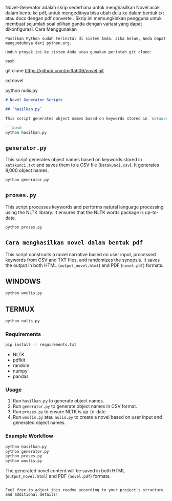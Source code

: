 Novel-Generator adalah skrip sederhana untuk menghasilkan Novel acak dalam bentu ke pdf, untuk mengeditnya bisa ubah dulu
ke dalam bentuk txt atau docx dengan pdf converte . Skrip ini memungkinkan pengguna untuk membuat sejumlah soal pilihan ganda dengan variasi yang dapat dikonfigurasi.
Cara Menggunakan

    Pastikan Python sudah terinstal di sistem Anda. Jika belum, Anda dapat mengunduhnya dari python.org.

    Unduh proyek ini ke sistem Anda atau gunakan perintah git clone:

    bash
git clone https://github.com/miftah06/novel.git

cd novel

python nulis.py

```markdown
# Novel Generator Scripts

## `hasilkan.py`

This script generates object names based on keywords stored in `katakunci.txt`. It generates 10,000 object names and saves them to `katakunci.txt`.

```bash
python hasilkan.py
```

## `generator.py`

This script generates object names based on keywords stored in `katakunci.txt` and saves them to a CSV file (`katakunci.csv`). It generates 8,000 object names.

```bash
python generator.py
```

## `proses.py`

This script processes keywords and performs natural language processing using the NLTK library. It ensures that the NLTK words package is up-to-date.

```bash
python proses.py
```

## `Cara menghasilkan novel dalam bentuk pdf`

This script constructs a novel narrative based on user input, processed keywords from CSV and TXT files, and randomizes the synopsis. It saves the output in both HTML (`output_novel.html`) and PDF (`novel.pdf`) formats.

## WINDOWS

```bash
python wnulis.py
```
## TERMUX


```bash
python nulis.py
```

### Requirements


```bash
pip install -r requirements.txt
```

- NLTK
- pdfkit
- random
- numpy
- pandas

### Usage

1. Run `hasilkan.py` to generate object names.
2. Run `generator.py` to generate object names in CSV format.
3. Run `proses.py` to ensure NLTK is up-to-date.
4. Run `wnulis.py` atau `nulis.py` to create a novel based on user input and generated object names.

### Example Workflow

```bash
python hasilkan.py
python generator.py
python proses.py
python wnulis.py
```

The generated novel content will be saved in both HTML (`output_novel.html`) and PDF (`novel.pdf`) formats.
```

Feel free to adjust this readme according to your project's structure and additional details!